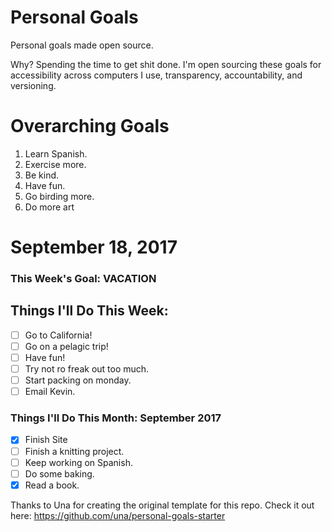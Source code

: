 Personal Goals
==============

Personal goals made open source.

Why? Spending the time to get shit done. I'm open sourcing these goals for accessibility across computers I use, transparency, accountability, and versioning.

# Overarching Goals

1. Learn Spanish.
2. Exercise more.
3. Be kind.
4. Have fun.
5. Go birding more.
6. Do more art

# September 18, 2017

### This Week's Goal: VACATION

## Things I'll Do This Week:

- [ ] Go to California!
- [ ] Go on a pelagic trip!
- [ ] Have fun!
- [ ] Try not ro freak out too much.
- [ ] Start packing on monday.
- [ ] Email Kevin.

### Things I'll Do This Month: September 2017

- [x] Finish Site
- [ ] Finish a knitting project.
- [ ] Keep working on Spanish.
- [ ] Do some baking.
- [x] Read a book.

Thanks to Una for creating the original template for this repo. Check it out here: https://github.com/una/personal-goals-starter